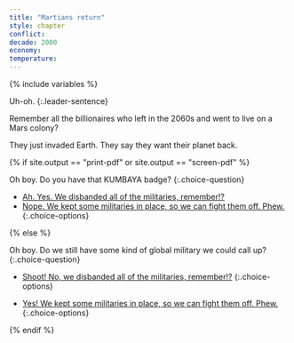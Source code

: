 ```yaml
---
title: "Martians return"
style: chapter
conflict: 
decade: 2080
economy: 
temperature: 
---
```


{% include variables %}


Uh-oh. 
{:.leader-sentence}

Remember all the billionaires who left in the 2060s and went to live on a Mars colony?

They just invaded Earth. They say they want their planet back.

{% if site.output == "print-pdf" or site.output == "screen-pdf" %}

Oh boy. Do you have that KUMBAYA badge?
{:.choice-question}

- [Ah. Yes. We disbanded all of the militaries, remember!?](chapter_billionaire-ecotopia-takeover.html)
- [Nope. We kept some militaries in place, so we can fight them off. Phew.](part-page_2090-ecotopia.html)
{:.choice-options}

{% else %}

Oh boy. Do we still have some kind of global military we could call up?
{:.choice-question}

<div data-js-var="css-var-military-no" markdown="1" class="hidden">

- [Shoot! No, we disbanded all of the militaries, remember!?](chapter_billionaire-ecotopia-takeover.html)
{:.choice-options}

</div>

<div data-js-var="css-var-military-yes" markdown="1" class="hidden">

- [Yes! We kept some militaries in place, so we can fight them off. Phew.](part-page_2090-ecotopia.html)
{:.choice-options}

</div>

{% endif %}
